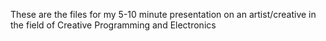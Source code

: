 These are the files for my 5-10 minute presentation on an artist/creative in the field of Creative Programming and Electronics
